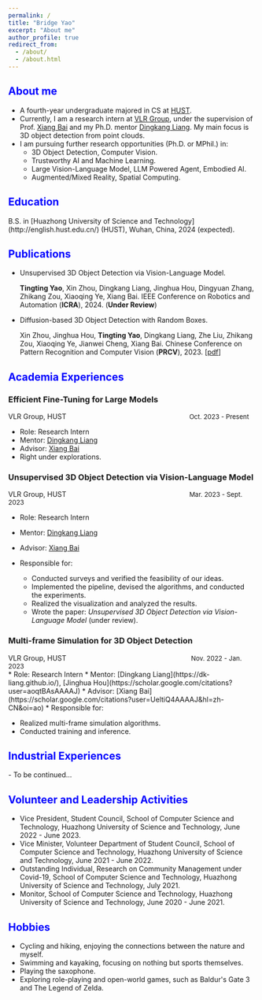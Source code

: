 ```yaml
---
permalink: /
title: "Bridge Yao"
excerpt: "About me"
author_profile: true
redirect_from: 
  - /about/
  - /about.html
---
```


<!-- This is the front page of a website that is powered by the [academicpages template](https://github.com/academicpages/academicpages.github.io) and hosted on GitHub pages. [GitHub pages](https://pages.github.com) is a free service in which websites are built and hosted from code and data stored in a GitHub repository, automatically updating when a new commit is made to the respository. This template was forked from the [Minimal Mistakes Jekyll Theme](https://mmistakes.github.io/minimal-mistakes/) created by Michael Rose, and then extended to support the kinds of content that academics have: publications, talks, teaching, a portfolio, blog posts, and a dynamically-generated CV. You can fork [this repository](https://github.com/academicpages/academicpages.github.io) right now, modify the configuration and markdown files, add your own PDFs and other content, and have your own site for free, with no ads! An older version of this template powers my own personal website at [stuartgeiger.com](http://stuartgeiger.com), which uses [this Github repository](https://github.com/staeiou/staeiou.github.io). -->

<h2 class="col">
<font color=blue>About me</font>
</h2>

- A fourth-year undergraduate majored in CS at [HUST](http://english.hust.edu.cn/).
- Currently, I am a research intern at [VLR Group](https://vlrlab.net/), under the supervision of Prof. [Xiang Bai](https://scholar.google.com/citations?user=UeltiQ4AAAAJ&hl=zh-CN&oi=ao) and my Ph.D. mentor [Dingkang Liang](https://dk-liang.github.io/). My main focus is 3D object detection from point clouds.
- I am pursuing further research opportunities (Ph.D. or MPhil.) in:
  - 3D Object Detection, Computer Vision.
  - Trustworthy AI and Machine Learning.
  - Large Vision-Language Model, LLM Powered Agent, Embodied AI.
  - Augmented/Mixed Reality, Spatial Computing.

<h2 class="col">
<font color=blue>Education</font>
</h2>
B.S. in [Huazhong University of Science and Technology](http://english.hust.edu.cn/) (HUST), Wuhan, China, 2024 (expected).

<!-- * B.S. in GitHub, GitHub University, 2012 -->
<!-- * M.S. in Jekyll, GitHub University, 2014 -->
<!-- * Ph.D. in Version Control Theory, GitHub University, 2018 (expected) -->

<h2 class="col">
<font color=blue>Publications</font>
</h2>

- Unsupervised 3D Object Detection via Vision-Language Model.

  **Tingting Yao**, Xin Zhou, Dingkang Liang, Jinghua Hou, Dingyuan Zhang, Zhikang Zou, Xiaoqing Ye, Xiang Bai. IEEE Conference on Robotics and Automation (**ICRA**), 2024. (**Under Review**)

- Diffusion-based 3D Object Detection with Random Boxes.

  Xin Zhou, Jinghua Hou, **Tingting Yao**, Dingkang Liang, Zhe Liu, Zhikang Zou, Xiaoqing Ye, Jianwei Cheng, Xiang Bai. Chinese Conference on Pattern Recognition and  Computer Vision (**PRCV**), 2023. [[pdf](https://arxiv.org/abs/2309.02049)]

<h2 class="col">
<font color=blue>Academia Experiences</font>
</h2>

<div class="section-text col-right">
<h3><a href="#" style="text-decoration: none;"><span class="emph">Efficient Fine-Tuning for Large Models</span> </a></h3>
</div>
<div><a href="https://vlrlab.net/" style="text-decoration: none;">VLR Group, HUST</a>
<font size ="2"> &emsp; &emsp; &emsp; &emsp; &emsp; &emsp; &emsp; &emsp; &emsp; &emsp; &emsp; &emsp; &emsp; &emsp; &emsp;Oct. 2023 - Present </font>
</div>

* Role: Research Intern
* Mentor: [Dingkang Liang](https://dk-liang.github.io/)
* Advisor: [Xiang Bai](https://scholar.google.com/citations?user=UeltiQ4AAAAJ&hl=zh-CN&oi=ao)
* Right under explorations.

<div class="section-text col-right">
<h3><a href="#" style="text-decoration: none;"><span class="emph">Unsupervised 3D Object Detection via Vision-Language Model</span> </a></h3>
</div>
<div><a href="https://vlrlab.net/" style="text-decoration: none;">VLR Group, HUST</a>
<font size ="2"> &emsp; &emsp; &emsp; &emsp; &emsp; &emsp; &emsp; &emsp; &emsp; &emsp; &emsp; &emsp; &emsp; &emsp; &emsp;Mar. 2023 - Sept. 2023 </font>
</div>

* Role: Research Intern
* Mentor: [Dingkang Liang](https://dk-liang.github.io/)
* Advisor: [Xiang Bai](https://scholar.google.com/citations?user=UeltiQ4AAAAJ&hl=zh-CN&oi=ao)
* Responsible for:

  * Conducted surveys and verified the feasibility of our ideas.
  * Implemented the pipeline, devised the algorithms, and conducted the experiments.
  * Realized the visualization and analyzed the results.
  * Wrote the paper: *Unsupervised 3D Object Detection via Vision-Language Model* (under review).


<div class="section-text col-right">
<h3><a href="#" style="text-decoration: none;"><span class="emph">Multi-frame Simulation for 3D Object Detection</span> </a></h3>
</div>

<div><a href="https://vlrlab.net/" style="text-decoration: none;">VLR Group, HUST</a>
<font size ="2"> &emsp; &emsp; &emsp; &emsp; &emsp; &emsp; &emsp; &emsp; &emsp; &emsp; &emsp; &emsp; &emsp; &emsp; &emsp; Nov. 2022 - Jan. 2023 </font>
</div>
* Role: Research Intern
* Mentor: [Dingkang Liang](https://dk-liang.github.io/), [Jinghua Hou](https://scholar.google.com/citations?user=aoqtBAsAAAAJ)
* Advisor: [Xiang Bai](https://scholar.google.com/citations?user=UeltiQ4AAAAJ&hl=zh-CN&oi=ao)
* Responsible for:

  * Realized multi-frame simulation algorithms.
  * Conducted training and inference.

<h2 class="col">
<font color=blue>Industrial Experiences</font>
</h2>
- To be continued...

<h2 class="col">
<font color=blue>Volunteer and Leadership Activities</font>
</h2>

- Vice President, Student Council, School of Computer Science and Technology, Huazhong University of Science and Technology, June 2022 - June 2023.
- Vice Minister, Volunteer Department of Student Council, School of Computer Science and Technology, Huazhong University of Science and Technology, June 2021 - June 2022.
- Outstanding Individual, Research on Community Management under Covid-19, School of Computer Science and Technology, Huazhong University of Science and Technology, July 2021.
- Monitor, School of Computer Science and Technology, Huazhong University of Science and Technology, June 2020 - June 2021.

<!-- ### to be completed  -->


<h2 class="col">
<font color=blue>Hobbies</font>
</h2>

* Cycling and hiking, enjoying the connections between the nature and myself.
* Swimming and kayaking, focusing on nothing but sports themselves.
* Playing the saxophone.
* Exploring role-playing and open-world games, such as Baldur's Gate 3 and The Legend of Zelda.

<!-- 

A data-driven personal website
======
Like many other Jekyll-based GitHub Pages templates, academicpages makes you separate the website's content from its form. The content & metadata of your website are in structured markdown files, while various other files constitute the theme, specifying how to transform that content & metadata into HTML pages. You keep these various markdown (.md), YAML (.yml), HTML, and CSS files in a public GitHub repository. Each time you commit and push an update to the repository, the [GitHub pages](https://pages.github.com/) service creates static HTML pages based on these files, which are hosted on GitHub's servers free of charge.

Many of the features of dynamic content management systems (like Wordpress) can be achieved in this fashion, using a fraction of the computational resources and with far less vulnerability to hacking and DDoSing. You can also modify the theme to your heart's content without touching the content of your site. If you get to a point where you've broken something in Jekyll/HTML/CSS beyond repair, your markdown files describing your talks, publications, etc. are safe. You can rollback the changes or even delete the repository and start over -- just be sure to save the markdown files! Finally, you can also write scripts that process the structured data on the site, such as [this one](https://github.com/academicpages/academicpages.github.io/blob/master/talkmap.ipynb) that analyzes metadata in pages about talks to display [a map of every location you've given a talk](https://academicpages.github.io/talkmap.html).

Getting started
======
1. Register a GitHub account if you don't have one and confirm your e-mail (required!)
1. Fork [this repository](https://github.com/academicpages/academicpages.github.io) by clicking the "fork" button in the top right. 
1. Go to the repository's settings (rightmost item in the tabs that start with "Code", should be below "Unwatch"). Rename the repository "[your GitHub username].github.io", which will also be your website's URL.
1. Set site-wide configuration and create content & metadata (see below -- also see [this set of diffs](http://archive.is/3TPas) showing what files were changed to set up [an example site](https://getorg-testacct.github.io) for a user with the username "getorg-testacct")
1. Upload any files (like PDFs, .zip files, etc.) to the files/ directory. They will appear at https://[your GitHub username].github.io/files/example.pdf.  
1. Check status by going to the repository settings, in the "GitHub pages" section

Site-wide configuration
------
The main configuration file for the site is in the base directory in [_config.yml](https://github.com/academicpages/academicpages.github.io/blob/master/_config.yml), which defines the content in the sidebars and other site-wide features. You will need to replace the default variables with ones about yourself and your site's github repository. The configuration file for the top menu is in [_data/navigation.yml](https://github.com/academicpages/academicpages.github.io/blob/master/_data/navigation.yml). For example, if you don't have a portfolio or blog posts, you can remove those items from that navigation.yml file to remove them from the header. 

Create content & metadata
------
For site content, there is one markdown file for each type of content, which are stored in directories like _publications, _talks, _posts, _teaching, or _pages. For example, each talk is a markdown file in the [_talks directory](https://github.com/academicpages/academicpages.github.io/tree/master/_talks). At the top of each markdown file is structured data in YAML about the talk, which the theme will parse to do lots of cool stuff. The same structured data about a talk is used to generate the list of talks on the [Talks page](https://academicpages.github.io/talks), each [individual page](https://academicpages.github.io/talks/2012-03-01-talk-1) for specific talks, the talks section for the [CV page](https://academicpages.github.io/cv), and the [map of places you've given a talk](https://academicpages.github.io/talkmap.html) (if you run this [python file](https://github.com/academicpages/academicpages.github.io/blob/master/talkmap.py) or [Jupyter notebook](https://github.com/academicpages/academicpages.github.io/blob/master/talkmap.ipynb), which creates the HTML for the map based on the contents of the _talks directory).

**Markdown generator**

I have also created [a set of Jupyter notebooks](https://github.com/academicpages/academicpages.github.io/tree/master/markdown_generator
) that converts a CSV containing structured data about talks or presentations into individual markdown files that will be properly formatted for the academicpages template. The sample CSVs in that directory are the ones I used to create my own personal website at stuartgeiger.com. My usual workflow is that I keep a spreadsheet of my publications and talks, then run the code in these notebooks to generate the markdown files, then commit and push them to the GitHub repository.

How to edit your site's GitHub repository
------
Many people use a git client to create files on their local computer and then push them to GitHub's servers. If you are not familiar with git, you can directly edit these configuration and markdown files directly in the github.com interface. Navigate to a file (like [this one](https://github.com/academicpages/academicpages.github.io/blob/master/_talks/2012-03-01-talk-1.md) and click the pencil icon in the top right of the content preview (to the right of the "Raw | Blame | History" buttons). You can delete a file by clicking the trashcan icon to the right of the pencil icon. You can also create new files or upload files by navigating to a directory and clicking the "Create new file" or "Upload files" buttons. 

Example: editing a markdown file for a talk
![Editing a markdown file for a talk](/images/editing-talk.png)

For more info
------
More info about configuring academicpages can be found in [the guide](https://academicpages.github.io/markdown/). The [guides for the Minimal Mistakes theme](https://mmistakes.github.io/minimal-mistakes/docs/configuration/) (which this theme was forked from) might also be helpful. -->
